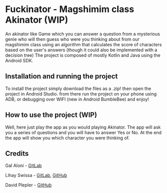 # Fuckinator - Magshimim class Akinator (WIP)

 An akinator like Game which you can answer a question
 from a mysterious genie who will then guess who were you thinking about from our magshimim class
 using an algorithm that calculates the score of characters based on the user's answers
 (though it could also be implemented with a decision tree)
 The project is composed of mostly Kotlin and Java using the Android SDK.



## Installation and running the project

 To install the project simply download the files as a .zip!
 then open the project in Android Studio.
 from there run the project on your phone using ADB, or debugging over WIFI (new in Android BumbleBee) 
 and enjoy!




## How to use the project (WIP)

 Well, here just play the app as you would playing Akinator.
 The app will ask you a series of questions and you will have to answer Yes or No.
 At the end the app will show you which character you were thinking of.



## Credits

 Gal Aloni - [GitLab](https://gitlab.com/Bachuchee)

 Lihay Swissa - [GitLab](https://gitlab.com/lilihay), [GitHub](https://github.com/lihaySwiss)

 David Plepler - [GitHub](https://github.com/Dplepler/)
